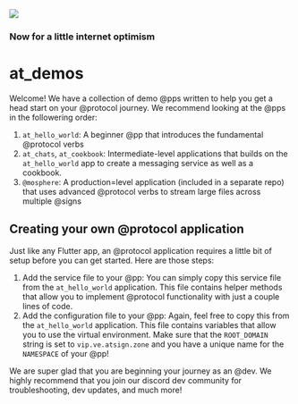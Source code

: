 <img src="https://atsign.dev/assets/img/@developersmall.png?sanitize=true">

### Now for a little internet optimism

# at_demos

Welcome! We have a collection of demo @pps written to help you get a head start on your @protocol journey. We recommend looking at the @pps in the followering order:

1. `at_hello_world`: A beginner @pp that introduces the fundamental @protocol verbs
2. `at_chats`, `at_cookbook`: Intermediate-level applications that builds on the `at_hello_world` app to create a messaging service as well as a cookbook. 
3. `@mosphere`: A production=level application (included in a separate repo) that uses advanced @protocol verbs to stream large files across multiple @signs

## Creating your own @protocol application

Just like any Flutter app, an @protocol application requires a little bit of setup before you can get started. Here are those steps:

1. Add the service file to your @pp: You can simply copy this service file from the `at_hello_world` application. This file contains helper methods that allow you to implement @protocol functionality with just a couple lines of code. 
2. Add the configuration file to your @pp: Again, feel free to copy this from the `at_hello_world` application. This file contains variables that allow you to use the virtual environment. Make sure that the `ROOT_DOMAIN` string is set to `vip.ve.atsign.zone` and you have a unique name for the `NAMESPACE` of your @pp!


We are super glad that you are beginning your journey as an @dev. We highly recommend that you join our discord dev community for troubleshooting, dev updates, and much more! 
